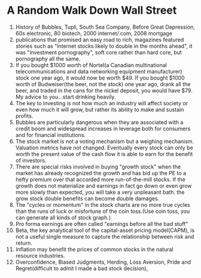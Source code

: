 # A Random Walk Down Wall Street

1. History of Bubbles, Tupli, South Sea Company, Before Great Depression, 60s electronic, 80 biotech, 2000 internet/.com, 2008 mortgage
2. publications that promised an easy road to rich, magazines featured stories such as "Internet stocks likely to double in the months ahead", it was "investment pornography", soft core rather than hard core, but pornography all the same. 
3. If you bought $1000 worth of Nortel(a Canadian multinational telecommunications and data networking equipment manufacturer) stock one year ago, it would now be worth $49. If you bought $1000 worth of Budweiser(the beer, not the stock) one year ago, drank all the beer, and traded in the cans for the nickel deposit, you would have $79. My advice to you...start drinking heavily. 
4. The key to investing is not how much an industry will affect society or even how much it will grow, but rather its ability to make and sustain profits.
5. Bubbles are particularly dangerous when they are associated with a credit boom and widespread increases in leverage both for consumers and for financial institutions. 
6. The stock market is not a voting mechanism but a weighing mechanism. Valuation metrics have not changed. Eventually every stock can only be worth the present value of the cash flow it is able to earn for the benefit of investors.
7. There are special risks involved in buying "growth stock" when the market has already recognized the growth and has bid up the PE to a hefty premium over that accorded more run-of-the-mill stocks. If the growth does not materialize and earnings in fact go down or even grow more slowly than expected, you will take a very unpleasant bath. the grow stock double benefits can become double damages. 
8. The "cycles or momentum" in the stock charts are no more true cycles than the runs of luck or misfortune of the coin toss.(Use coin toss, you can generate all kinds of stock graph.)
9. Pro forma earnings are often called "earnings before all the bad stuff"
10. Beta, the key analytical tool of the capital-asset pricing model(CAPM), is not a useful single measure to capture the relationship between risk and return.
11. Inflation may benefit the prices of common stocks in the natural resource industries. 
12. Overconfidence, Biased Judgments, Herding, Loss Aversion, Pride and Regret(difficult to admit I made a bad stock decision), 



